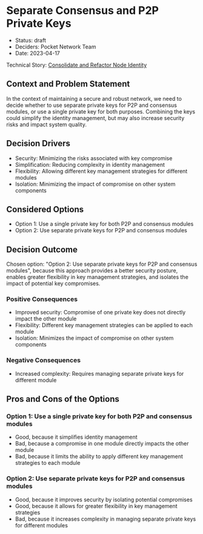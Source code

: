 # Separate Consensus and P2P Private Keys

* Status: draft
* Deciders: Pocket Network Team
* Date: 2023-04-17

Technical Story: [Consolidate and Refactor Node Identity](https://github.com/pokt-network/pocket/issues/348)

## Context and Problem Statement

In the context of maintaining a secure and robust network, we need to decide whether to use separate private keys for P2P and consensus modules, or use a single private key for both purposes.
Combining the keys could simplify the identity management, but may also increase security risks and impact system quality.

## Decision Drivers

* Security: Minimizing the risks associated with key compromise
* Simplification: Reducing complexity in identity management
* Flexibility: Allowing different key management strategies for different modules
* Isolation: Minimizing the impact of compromise on other system components

## Considered Options

* Option 1: Use a single private key for both P2P and consensus modules
* Option 2: Use separate private keys for P2P and consensus modules

## Decision Outcome

Chosen option: "Option 2: Use separate private keys for P2P and consensus modules", because this approach provides a better security posture, enables greater flexibility in key management strategies, and isolates the impact of potential key compromises.

### Positive Consequences

* Improved security: Compromise of one private key does not directly impact the other module
* Flexibility: Different key management strategies can be applied to each module
* Isolation: Minimizes the impact of compromise on other system components

### Negative Consequences

* Increased complexity: Requires managing separate private keys for different module

## Pros and Cons of the Options

### Option 1: Use a single private key for both P2P and consensus modules

* Good, because it simplifies identity management
* Bad, because a compromise in one module directly impacts the other module
* Bad, because it limits the ability to apply different key management strategies to each module

### Option 2: Use separate private keys for P2P and consensus modules

* Good, because it improves security by isolating potential compromises
* Good, because it allows for greater flexibility in key management strategies
* Bad, because it increases complexity in managing separate private keys for different modules
